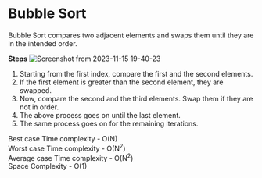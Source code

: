 # Bubble Sort
Bubble Sort compares two adjacent elements and swaps them until they are in the intended order.

**Steps**
![Screenshot from 2023-11-15 19-40-23](https://github.com/sanjay9616/DSA_algorithms/assets/87460579/7d62a8d8-bb0c-41b8-b80a-b17c75e5da82)
1. Starting from the first index, compare the first and the second elements.
2. If the first element is greater than the second element, they are swapped.
3. Now, compare the second and the third elements. Swap them if they are not in order.
4. The above process goes on until the last element.
5. The same process goes on for the remaining iterations.


Best case Time complexity - O(N) <br/>
Worst case Time complexity - O(N<sup>2</sup>) <br/>
Average case Time complexity - O(N<sup>2</sup>) <br/>
Space Complexity - O(1) <br/>
